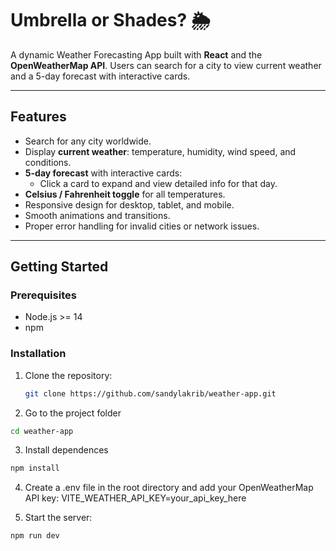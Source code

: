 # Umbrella or Shades? 🌦️

A dynamic Weather Forecasting App built with **React** and the **OpenWeatherMap API**. Users can search for a city to view current weather and a 5-day forecast with interactive cards.

---

## Features

- Search for any city worldwide.
- Display **current weather**: temperature, humidity, wind speed, and conditions.
- **5-day forecast** with interactive cards:
  - Click a card to expand and view detailed info for that day.
- **Celsius / Fahrenheit toggle** for all temperatures.
- Responsive design for desktop, tablet, and mobile.
- Smooth animations and transitions.
- Proper error handling for invalid cities or network issues.

---

## Getting Started

### Prerequisites

- Node.js >= 14  
- npm

### Installation

1. Clone the repository:  
   ```bash
   git clone https://github.com/sandylakrib/weather-app.git
   ```

2. Go to the project folder 
  ```bash
cd weather-app 
```

3. Install dependences 
  ```bash
npm install 
```

4. Create a .env file in the root directory and add your OpenWeatherMap API key:
VITE_WEATHER_API_KEY=your_api_key_here


5. Start the server:
  ```bash
npm run dev
```